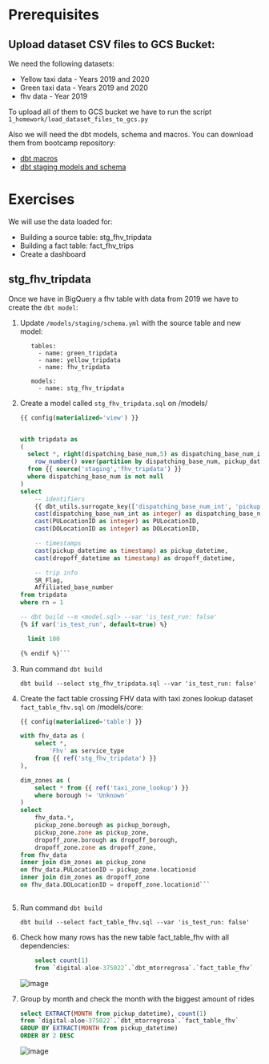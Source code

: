 # Prerequisites
## Upload dataset CSV files to GCS Bucket:
We need the following datasets:
- Yellow taxi data - Years 2019 and 2020
- Green taxi data - Years 2019 and 2020
- fhv data - Year 2019

To upload all of them to GCS bucket we have to run the script ``1_homework/load_dataset_files_to_gcs.py``

Also we will need the dbt models, schema and macros. You can download them from bootcamp repository:
- [dbt macros](https://github.com/DataTalksClub/data-engineering-zoomcamp/tree/main/week_4_analytics_engineering/taxi_rides_ny/macros)
- [dbt staging models and schema](https://github.com/DataTalksClub/data-engineering-zoomcamp/tree/main/week_4_analytics_engineering/taxi_rides_ny/models/staging)


# Exercises
We will use the data loaded for:

- Building a source table: stg_fhv_tripdata
- Building a fact table: fact_fhv_trips
- Create a dashboard

## stg_fhv_tripdata
Once we have in BigQuery a fhv table with data from 2019 we have to create the `dbt model`:

1. Update `/models/staging/schema.yml` with the source table and new model:
    
          tables:
            - name: green_tripdata
            - name: yellow_tripdata
            - name: fhv_tripdata
            
          models:
            - name: stg_fhv_tripdata
            
2. Create a model called `stg_fhv_tripdata.sql` on /models/

    ```sql
    {{ config(materialized='view') }}


    with tripdata as 
    (
      select *, right(dispatching_base_num,5) as dispatching_base_num_int,
        row_number() over(partition by dispatching_base_num, pickup_datetime) as rn
      from {{ source('staging','fhv_tripdata') }}
      where dispatching_base_num is not null 
    )
    select
        -- identifiers
        {{ dbt_utils.surrogate_key(['dispatching_base_num_int', 'pickup_datetime']) }} as tripid,
        cast(dispatching_base_num_int as integer) as dispatching_base_num,
        cast(PULocationID as integer) as PULocationID,
        cast(DOLocationID as integer) as DOLocationID,

        -- timestamps
        cast(pickup_datetime as timestamp) as pickup_datetime,
        cast(dropoff_datetime as timestamp) as dropoff_datetime,

        -- trip info
        SR_Flag,
        Affiliated_base_number
    from tripdata
    where rn = 1

    -- dbt build --m <model.sql> --var 'is_test_run: false'
    {% if var('is_test_run', default=true) %}

      limit 100

    {% endif %}```
    
3. Run command `dbt build`

    ```dbt build --select stg_fhv_tripdata.sql --var 'is_test_run: false'```
    
4. Create the fact table crossing FHV data with taxi zones lookup dataset `fact_table_fhv.sql` on /models/core:

    ```sql
    {{ config(materialized='table') }}

    with fhv_data as (
        select *, 
            'Fhv' as service_type 
        from {{ ref('stg_fhv_tripdata') }}
    ),

    dim_zones as (
        select * from {{ ref('taxi_zone_lookup') }}
        where borough != 'Unknown'
    )
    select 
        fhv_data.*,
        pickup_zone.borough as pickup_borough, 
        pickup_zone.zone as pickup_zone, 
        dropoff_zone.borough as dropoff_borough, 
        dropoff_zone.zone as dropoff_zone,  
    from fhv_data
    inner join dim_zones as pickup_zone
    on fhv_data.PULocationID = pickup_zone.locationid
    inner join dim_zones as dropoff_zone
    on fhv_data.DOLocationID = dropoff_zone.locationid```
      
5. Run command `dbt build`

    ```dbt build --select fact_table_fhv.sql --var 'is_test_run: false'```
    
6. Check how many rows has the new table fact_table_fhv with all dependencies:

    ```sql 
        select count(1)
        from `digital-aloe-375022`.`dbt_mtorregrosa`.`fact_table_fhv`
    ```
    
    ![image](https://user-images.githubusercontent.com/19264618/220082483-766269fd-db11-4079-9687-97dbdc7bbe19.png)
    
7. Group by month and check the month with the biggest amount of rides
    
    ```sql
    select EXTRACT(MONTH from pickup_datetime), count(1)
    from `digital-aloe-375022`.`dbt_mtorregrosa`.`fact_table_fhv`
    GROUP BY EXTRACT(MONTH from pickup_datetime)
    ORDER BY 2 DESC
    ```
    
    ![image](https://user-images.githubusercontent.com/19264618/220082839-4911040f-a7b5-4153-8d42-8aa24b0844c2.png)

